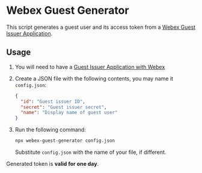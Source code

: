 # Webex Guest Generator

This script generates a guest user and its access token from a [Webex Guest Issuer Application](https://developer.webex.com/docs/guest-issuer).

## Usage

1. You will need to have a [Guest Issuer Application with Webex](https://developer.webex.com/docs/guest-issuer)
2. Create a JSON file with the following contents, you may name it `config.json`:

    ```json
    {
      "id": "Guest issuer ID",
      "secret": "Guest issuer secret",
      "name": "Display name of guest user"
    }
    ```

3. Run the following command:

    ```bash
    npx webex-guest-generator config.json
    ```

    Substitute `config.json` with the name of your file, if different.

Generated token is **valid for one day**.
